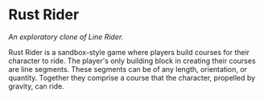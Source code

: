 # Rust Rider

*An exploratory clone of Line Rider.*

Rust Rider is a sandbox-style game where players build courses for their
character to ride. The player's only building block in creating their courses
are line segments. These segments can be of any length, orientation, or
quantity. Together they comprise a course that the character, propelled by
gravity, can ride.
